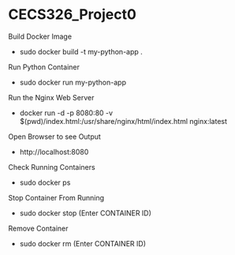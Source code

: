 # CECS326_Project0

Build Docker Image
- sudo docker build -t my-python-app .

Run Python Container
- sudo docker run my-python-app

Run the Nginx Web Server
- docker run -d -p 8080:80 -v $(pwd)/index.html:/usr/share/nginx/html/index.html nginx:latest

Open Browser to see Output
- http://localhost:8080

Check Running Containers
- sudo docker ps

Stop Container From Running
-  sudo docker stop (Enter CONTAINER ID)

Remove Container
- sudo docker rm (Enter CONTAINER ID)
